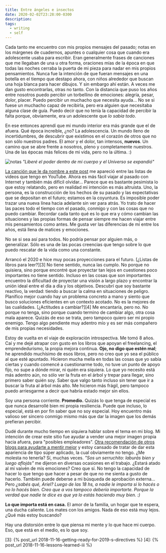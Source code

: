 ```yaml
---
title: Entre ángeles e insectos
date: 2020-02-02T23:28:00-0300
description:
tags:
  - writing
  - self
---
```


Cada tanto me encuentro con mis propios mensajes del pasado; notas en los
márgenes de cuadernos, apuntes o cualquier cosa que cuando era adolescente
usaba para escribir. Eran generalmente frases de canciones que me llegaban de
una u otra forma, oraciones mías de la época en que todas las noches cerraba la
puerta de mi pieza para nadar en mis propios pensamientos. Nunca fue la
intención de que fueran mensajes en una botella en el tiempo que destapo ahora,
con niños alrededor que buscan una hoja blanca para hacer dibujos. Y sin
embargo ahí están. A veces me dan gusto encontrarlas, otras no tanto. Con la
distancia que puso los años entre nosotros puedo percibir un torbellino de 
emociones: alegría, pesar, dolor, placer. Puedo percibir un muchacho que
necesita ayuda... No se si fuese un muchacho capaz de recibirla, pero era
alguien que necesitaba alguna clase de guía. Puedo decir que no tenía la
capacidad de percibir la falta porque, obviamente, era un adolescente que *lo
sabía todo*.

En ese entonces aprendí que mi mundo interior era más grande que el de afuera.
Qué época increíble, ¿no? La adolescencia. Un mundo lleno de incertidumbres, de
descubrir que existimos en el corazón de otros que no son sólo nuestros padres.
El amor y el dolor, tan intensos, **nuevos**. Un camino que se abre frente a
nosotros, pleno y completamente nuestros. Una de las épocas más felices de mi
vida, pero no la última. :)

![notas](/assets/insects/notes.jpeg)
*"Liberé el poder dentro de mi cuerpo y el Universo se expandió"*

[La canción que le da nombre a este post][1] me apareció entre las listas de
videos que tengo en YouTube. Ahora es más fácil viajar al pasado con Internet y
también más difícil olvidar... Parece que es bastante pesimista lo que estoy
relatando, pero en realidad mi intención es más altruista. Uno, la persona, es
la construcción de los hechos de su pasado y las expectativas que se depositan
en el futuro; estamos en la coyuntura. Es imposible poder trazar una nueva
línea hacia adelante sin ver para atrás. Yo trato de hacer las paces todo el
tiempo con el pasado, conmigo y con las cosas que no puedo cambiar. Recordar
cada tanto qué es lo que era y cómo cambian las situaciones y las propias
formas de pensar siempre me hacen viajar entre mis pensamientos como antes. Me
gusta ver las diferencias de mí entre los años, está llena de matices y
emociones.

No se si sea así para todos. No podría pensar por alguien más, o generalizar.
Sólo es una de las pocas creencias que tengo sobre lo que puedo rescatar de la
vida como una constante.

Arrancó el 2020 e hice muy pocas proyecciones para el futuro. [¿Listas de
libros para leer?][3] No tiene sentido, nunca las cumplo. No porque no
quisiera, sino porque encontré que proyectar tan lejos en cuestiones poco
importantes no tiene sentido. Incluso en las cosas que son importantes
encuentro la dificultad de proyectar una visión a largo plazo y encontrar la
unión ideal entre el día a día y los objetivos. Descubrí que soy bastante
reactivo, la verdad: tiendo a buscar la calma en situaciones de peligro.
Planifico mejor cuando hay un problema concreto a mano y siento que busco
soluciones eficientes en un contexto acotado. No es la mejores de las
cualidades. [¿Actitudes a cambiar?][4] Me encantaría, pero no. No porque no
tenga, sino porque cuando termino de cambiar algo, otra cosa mala aparece.
Quizás de eso se trata, pero tampoco quiero ser mi propio enemigo. Tengo algo
pendiente muy adentro mío y es ser más compañero de mis propias necesidades.

Estoy de vuelta en el viaje de exploración introspectiva. Me tomó 8 años. Caí y
me dejé atrapar con gusto en los libros que apoyan el freelancing, el
emprendedurismo, la propia mejora continua. **Ojo, no digo que estén mal**; he
aprendido muchísimo de esos libros, pero no creo que yo sea el público al que
esté apuntado. Hicieron mucha mella en todas las cosas que yo sabía ciertas y
cuando comencé a cuestionarme todo, no tuve un punto de apoyo fijo, no supe a
dónde mirar, ni quién era siquiera. Lo que yo necesito está más adentro aún, no
sólo ver la fruta en el árbol y trepar para llegar, sino primero saber quién
soy. Saber que valgo tanto incluso sin tener que ir a buscar la fruta al árbol
más alto. Me hicieron más frágil, pero tampoco puedo arriesgarme a decir que
habría estado mejor sin ellos.

Soy una persona corriente. **Promedio.** Quizás lo que tenga de especial es que
nunca desarrollé bien mi propia resiliencia. Puede que incluso, lo especial,
está en por fin saber que no soy especial. Hoy encuentro más valioso ser
sincero conmigo mismo más que dar la imagen que los demás prefieran percibir.

Dudé durante mucho tiempo en siquiera hablar sobre el tema en mi blog. Mi
intención de crear este sitio fue ayudar a vender una mejor imagen propia hacia
afuera, para "posibles empleadores". [Otra recomendación de otros blogs para
ayudarte a mentir mejor][2] y estoy cansado de tratar de dar esta apariencia de
tipo súper aplicado, la cual obviamente no tengo. ¿Me molesta no tenerla? Sí,
muchas veces. *"Sos un serruchito: laburás bien y luego aflojás"* me dijeron
en diversas ocasiones en el trabajo. ¿Estará atado al mi vaivén de mis
emociones? Creo que sí. No tengo la capacidad de hacer lo que tengo que hacer
a pesar de que no me sienta a gusto de hacerlo. También puede deberse a mi
búsqueda de aprobación externa... Pero *¿sabés qué, Ariel? Luego de las 18 hs,
a nadie le importa si lo hacés o no lo hacés bien. Creo que a vos tampoco
debería importarte. Porque la verdad que nadie te dice es que ya lo estás
haciendo muy bien. :)*

**Lo que importa está en casa.** El amor de la familia, un hogar que te espera,
una ducha caliente. Los mates con los amigos. Nada de eso está muy lejos. ¿Qué
más estoy buscando?

Hay una distorsión entre lo que piensa mi mente y lo que hace mi cuerpo. Eso,
que está en el medio, es lo que soy.

[1]: https://www.youtube.com/watch?v=CHOVUj7m_0I
[2]: https://www.google.com/search?rlz=1C5CHFA_enAR830AR830&sxsrf=ACYBGNSy2qhwnNUoHgL5KbmOcOYjUiMYMA%3A1580693116845&ei=fHY3XuOnM-7I5OUPvNiuyAI&q=why+write+a+blog&oq=why+write+a+bl&gs_l=psy-ab.3.0.0i203l3j0i22i30l7.6045.8990..11675...1.4..1.251.1467.12j2j1......0....1..gws-wiz.......0i71j35i39j0i67j0j0i131j0i3.PTqA5igCl98
[3]: {% post_url 2018-11-16-getting-ready-for-2019-s-directives %}
[4]: {% post_url 2018-11-16-lessons-learned-iii %}
